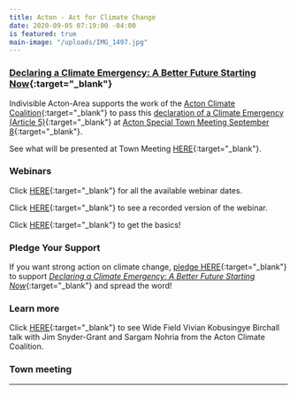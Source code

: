 ```yaml
---
title: Acton - Act for Climate Change
date: 2020-09-05 07:19:00 -04:00
is featured: true
main-image: "/uploads/IMG_1497.jpg"
---
```


### [Declaring a Climate Emergency: A Better Future Starting Now](https://www.actonclimatecoalition.org/#declaration){:target="_blank"}

Indivisible Acton-Area supports the work of the [Acton Climate Coalition](https://ActonClimateCoalition.org){:target="_blank"}  to pass this [declaration of a Climate Emergency (Article 5)](https://www.actonclimatecoalition.org/#declaration){:target="_blank"} at [Acton Special Town Meeting September 8](https://www.acton-ma.gov/599/Town-Meeting){:target="_blank"}.  

See what will be presented at Town Meeting [HERE](http://bit.ly/acton-climate-emergency){:target="_blank"}.  

### Webinars

Click [HERE](https://www.actonclimatecoalition.org/#webinar){:target="_blank"} for all the available webinar dates.  

Click [HERE](https://www.youtube.com/watch?v=TXPwtmTKvjg){:target="_blank"} to see a recorded version of the webinar.  

Click [HERE](https://youtu.be/JoptD3dL1XM){:target="_blank"} to get the basics!  


### Pledge Your Support

If you want strong action on climate change, [pledge HERE](https://ActonClimateCoalition.org/#pledge){:target="_blank"} to support *[Declaring a Climate Emergency: A Better Future Starting Now](https://www.actonclimatecoalition.org/#declaration)*{:target="_blank"} and spread the word!

### Learn more

Click [HERE](https://www.youtube.com/watch?v=_7HYvaQNz7o&feature=youtu.be){:target="_blank"} to see Wide Field Vivian Kobusingye Birchall talk with Jim Snyder-Grant and Sargam Nohria from the Acton Climate Coalition. 

### Town meeting 
 
---